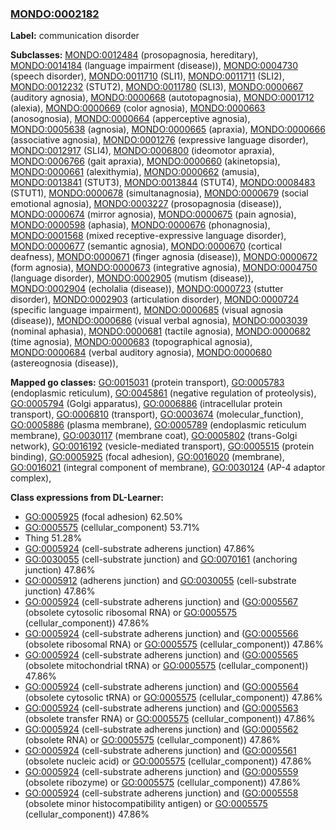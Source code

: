
### [MONDO:0002182](http://purl.obolibrary.org/obo/MONDO_0002182)
**Label:** communication disorder

**Subclasses:** [MONDO:0012484](http://purl.obolibrary.org/obo/MONDO_0012484) (prosopagnosia, hereditary), [MONDO:0014184](http://purl.obolibrary.org/obo/MONDO_0014184) (language impairment (disease)), [MONDO:0004730](http://purl.obolibrary.org/obo/MONDO_0004730) (speech disorder), [MONDO:0011710](http://purl.obolibrary.org/obo/MONDO_0011710) (SLI1), [MONDO:0011711](http://purl.obolibrary.org/obo/MONDO_0011711) (SLI2), [MONDO:0012232](http://purl.obolibrary.org/obo/MONDO_0012232) (STUT2), [MONDO:0011780](http://purl.obolibrary.org/obo/MONDO_0011780) (SLI3), [MONDO:0000667](http://purl.obolibrary.org/obo/MONDO_0000667) (auditory agnosia), [MONDO:0000668](http://purl.obolibrary.org/obo/MONDO_0000668) (autotopagnosia), [MONDO:0001712](http://purl.obolibrary.org/obo/MONDO_0001712) (alexia), [MONDO:0000669](http://purl.obolibrary.org/obo/MONDO_0000669) (color agnosia), [MONDO:0000663](http://purl.obolibrary.org/obo/MONDO_0000663) (anosognosia), [MONDO:0000664](http://purl.obolibrary.org/obo/MONDO_0000664) (apperceptive agnosia), [MONDO:0005638](http://purl.obolibrary.org/obo/MONDO_0005638) (agnosia), [MONDO:0000665](http://purl.obolibrary.org/obo/MONDO_0000665) (apraxia), [MONDO:0000666](http://purl.obolibrary.org/obo/MONDO_0000666) (associative agnosia), [MONDO:0001276](http://purl.obolibrary.org/obo/MONDO_0001276) (expressive language disorder), [MONDO:0012917](http://purl.obolibrary.org/obo/MONDO_0012917) (SLI4), [MONDO:0006800](http://purl.obolibrary.org/obo/MONDO_0006800) (ideomotor apraxia), [MONDO:0006766](http://purl.obolibrary.org/obo/MONDO_0006766) (gait apraxia), [MONDO:0000660](http://purl.obolibrary.org/obo/MONDO_0000660) (akinetopsia), [MONDO:0000661](http://purl.obolibrary.org/obo/MONDO_0000661) (alexithymia), [MONDO:0000662](http://purl.obolibrary.org/obo/MONDO_0000662) (amusia), [MONDO:0013841](http://purl.obolibrary.org/obo/MONDO_0013841) (STUT3), [MONDO:0013844](http://purl.obolibrary.org/obo/MONDO_0013844) (STUT4), [MONDO:0008483](http://purl.obolibrary.org/obo/MONDO_0008483) (STUT1), [MONDO:0000678](http://purl.obolibrary.org/obo/MONDO_0000678) (simultanagnosia), [MONDO:0000679](http://purl.obolibrary.org/obo/MONDO_0000679) (social emotional agnosia), [MONDO:0003227](http://purl.obolibrary.org/obo/MONDO_0003227) (prosopagnosia (disease)), [MONDO:0000674](http://purl.obolibrary.org/obo/MONDO_0000674) (mirror agnosia), [MONDO:0000675](http://purl.obolibrary.org/obo/MONDO_0000675) (pain agnosia), [MONDO:0000598](http://purl.obolibrary.org/obo/MONDO_0000598) (aphasia), [MONDO:0000676](http://purl.obolibrary.org/obo/MONDO_0000676) (phonagnosia), [MONDO:0001568](http://purl.obolibrary.org/obo/MONDO_0001568) (mixed receptive-expressive language disorder), [MONDO:0000677](http://purl.obolibrary.org/obo/MONDO_0000677) (semantic agnosia), [MONDO:0000670](http://purl.obolibrary.org/obo/MONDO_0000670) (cortical deafness), [MONDO:0000671](http://purl.obolibrary.org/obo/MONDO_0000671) (finger agnosia (disease)), [MONDO:0000672](http://purl.obolibrary.org/obo/MONDO_0000672) (form agnosia), [MONDO:0000673](http://purl.obolibrary.org/obo/MONDO_0000673) (integrative agnosia), [MONDO:0004750](http://purl.obolibrary.org/obo/MONDO_0004750) (language disorder), [MONDO:0002905](http://purl.obolibrary.org/obo/MONDO_0002905) (mutism (disease)), [MONDO:0002904](http://purl.obolibrary.org/obo/MONDO_0002904) (echolalia (disease)), [MONDO:0000723](http://purl.obolibrary.org/obo/MONDO_0000723) (stutter disorder), [MONDO:0002903](http://purl.obolibrary.org/obo/MONDO_0002903) (articulation disorder), [MONDO:0000724](http://purl.obolibrary.org/obo/MONDO_0000724) (specific language impairment), [MONDO:0000685](http://purl.obolibrary.org/obo/MONDO_0000685) (visual agnosia (disease)), [MONDO:0000686](http://purl.obolibrary.org/obo/MONDO_0000686) (visual verbal agnosia), [MONDO:0003039](http://purl.obolibrary.org/obo/MONDO_0003039) (nominal aphasia), [MONDO:0000681](http://purl.obolibrary.org/obo/MONDO_0000681) (tactile agnosia), [MONDO:0000682](http://purl.obolibrary.org/obo/MONDO_0000682) (time agnosia), [MONDO:0000683](http://purl.obolibrary.org/obo/MONDO_0000683) (topographical agnosia), [MONDO:0000684](http://purl.obolibrary.org/obo/MONDO_0000684) (verbal auditory agnosia), [MONDO:0000680](http://purl.obolibrary.org/obo/MONDO_0000680) (astereognosia (disease)), 

**Mapped go classes:** [GO:0015031](http://purl.obolibrary.org/obo/GO_0015031) (protein transport), [GO:0005783](http://purl.obolibrary.org/obo/GO_0005783) (endoplasmic reticulum), [GO:0045861](http://purl.obolibrary.org/obo/GO_0045861) (negative regulation of proteolysis), [GO:0005794](http://purl.obolibrary.org/obo/GO_0005794) (Golgi apparatus), [GO:0006886](http://purl.obolibrary.org/obo/GO_0006886) (intracellular protein transport), [GO:0006810](http://purl.obolibrary.org/obo/GO_0006810) (transport), [GO:0003674](http://purl.obolibrary.org/obo/GO_0003674) (molecular_function), [GO:0005886](http://purl.obolibrary.org/obo/GO_0005886) (plasma membrane), [GO:0005789](http://purl.obolibrary.org/obo/GO_0005789) (endoplasmic reticulum membrane), [GO:0030117](http://purl.obolibrary.org/obo/GO_0030117) (membrane coat), [GO:0005802](http://purl.obolibrary.org/obo/GO_0005802) (trans-Golgi network), [GO:0016192](http://purl.obolibrary.org/obo/GO_0016192) (vesicle-mediated transport), [GO:0005515](http://purl.obolibrary.org/obo/GO_0005515) (protein binding), [GO:0005925](http://purl.obolibrary.org/obo/GO_0005925) (focal adhesion), [GO:0016020](http://purl.obolibrary.org/obo/GO_0016020) (membrane), [GO:0016021](http://purl.obolibrary.org/obo/GO_0016021) (integral component of membrane), [GO:0030124](http://purl.obolibrary.org/obo/GO_0030124) (AP-4 adaptor complex), 

**Class expressions from DL-Learner:**

- [GO:0005925](http://purl.obolibrary.org/obo/GO_0005925) (focal adhesion) 62.50%
- [GO:0005575](http://purl.obolibrary.org/obo/GO_0005575) (cellular_component) 53.71%
- Thing 51.28%
- [GO:0005924](http://purl.obolibrary.org/obo/GO_0005924) (cell-substrate adherens junction) 47.86%
- [GO:0030055](http://purl.obolibrary.org/obo/GO_0030055) (cell-substrate junction) and [GO:0070161](http://purl.obolibrary.org/obo/GO_0070161) (anchoring junction) 47.86%
- [GO:0005912](http://purl.obolibrary.org/obo/GO_0005912) (adherens junction) and [GO:0030055](http://purl.obolibrary.org/obo/GO_0030055) (cell-substrate junction) 47.86%
- [GO:0005924](http://purl.obolibrary.org/obo/GO_0005924) (cell-substrate adherens junction) and ([GO:0005567](http://purl.obolibrary.org/obo/GO_0005567) (obsolete cytosolic ribosomal RNA) or [GO:0005575](http://purl.obolibrary.org/obo/GO_0005575) (cellular_component)) 47.86%
- [GO:0005924](http://purl.obolibrary.org/obo/GO_0005924) (cell-substrate adherens junction) and ([GO:0005566](http://purl.obolibrary.org/obo/GO_0005566) (obsolete ribosomal RNA) or [GO:0005575](http://purl.obolibrary.org/obo/GO_0005575) (cellular_component)) 47.86%
- [GO:0005924](http://purl.obolibrary.org/obo/GO_0005924) (cell-substrate adherens junction) and ([GO:0005565](http://purl.obolibrary.org/obo/GO_0005565) (obsolete mitochondrial tRNA) or [GO:0005575](http://purl.obolibrary.org/obo/GO_0005575) (cellular_component)) 47.86%
- [GO:0005924](http://purl.obolibrary.org/obo/GO_0005924) (cell-substrate adherens junction) and ([GO:0005564](http://purl.obolibrary.org/obo/GO_0005564) (obsolete cytosolic tRNA) or [GO:0005575](http://purl.obolibrary.org/obo/GO_0005575) (cellular_component)) 47.86%
- [GO:0005924](http://purl.obolibrary.org/obo/GO_0005924) (cell-substrate adherens junction) and ([GO:0005563](http://purl.obolibrary.org/obo/GO_0005563) (obsolete transfer RNA) or [GO:0005575](http://purl.obolibrary.org/obo/GO_0005575) (cellular_component)) 47.86%
- [GO:0005924](http://purl.obolibrary.org/obo/GO_0005924) (cell-substrate adherens junction) and ([GO:0005562](http://purl.obolibrary.org/obo/GO_0005562) (obsolete RNA) or [GO:0005575](http://purl.obolibrary.org/obo/GO_0005575) (cellular_component)) 47.86%
- [GO:0005924](http://purl.obolibrary.org/obo/GO_0005924) (cell-substrate adherens junction) and ([GO:0005561](http://purl.obolibrary.org/obo/GO_0005561) (obsolete nucleic acid) or [GO:0005575](http://purl.obolibrary.org/obo/GO_0005575) (cellular_component)) 47.86%
- [GO:0005924](http://purl.obolibrary.org/obo/GO_0005924) (cell-substrate adherens junction) and ([GO:0005559](http://purl.obolibrary.org/obo/GO_0005559) (obsolete ribozyme) or [GO:0005575](http://purl.obolibrary.org/obo/GO_0005575) (cellular_component)) 47.86%
- [GO:0005924](http://purl.obolibrary.org/obo/GO_0005924) (cell-substrate adherens junction) and ([GO:0005558](http://purl.obolibrary.org/obo/GO_0005558) (obsolete minor histocompatibility antigen) or [GO:0005575](http://purl.obolibrary.org/obo/GO_0005575) (cellular_component)) 47.86%


